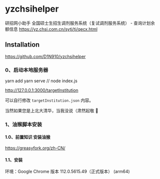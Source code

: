 # yzchsihelper
研招网小助手
全国硕士生招生调剂服务系统（复试调剂服务系统） - 查询计划余额信息
https://yz.chsi.com.cn/sytj/tj/qecx.html

## Installation
https://github.com/D1N910/yzchsihelper
### 0、启动本地服务器
yarn add
yarn serve // node index.js

http://127.0.0.1:3000/targetInstitution

可以自行修改 `targetInstitution.json` 内容。

当然如果您是上北大清华，当我没说（肃然起敬 🫡

### 1、油猴脚本安装
#### 1.0、前置知识 安装油猴
https://greasyfork.org/zh-CN/

#### 1.1、安装
环境：Google Chrome 版本 112.0.5615.49（正式版本） (arm64)

